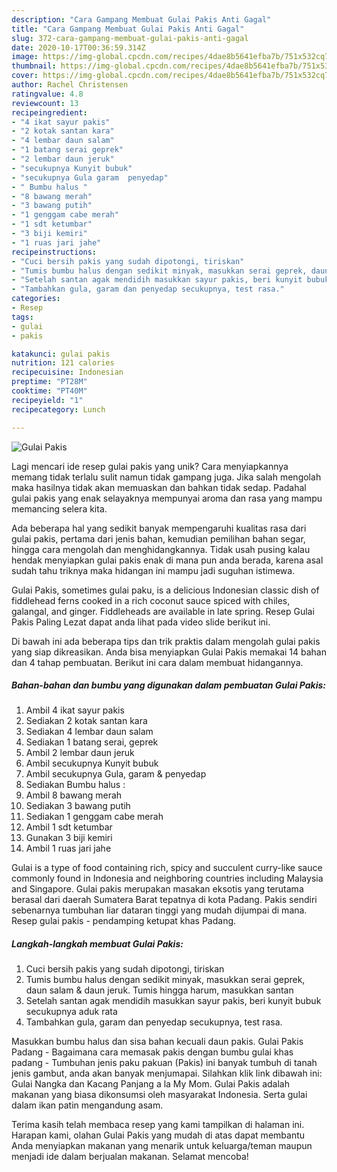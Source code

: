 ```yaml
---
description: "Cara Gampang Membuat Gulai Pakis Anti Gagal"
title: "Cara Gampang Membuat Gulai Pakis Anti Gagal"
slug: 372-cara-gampang-membuat-gulai-pakis-anti-gagal
date: 2020-10-17T00:36:59.314Z
image: https://img-global.cpcdn.com/recipes/4dae8b5641efba7b/751x532cq70/gulai-pakis-foto-resep-utama.jpg
thumbnail: https://img-global.cpcdn.com/recipes/4dae8b5641efba7b/751x532cq70/gulai-pakis-foto-resep-utama.jpg
cover: https://img-global.cpcdn.com/recipes/4dae8b5641efba7b/751x532cq70/gulai-pakis-foto-resep-utama.jpg
author: Rachel Christensen
ratingvalue: 4.8
reviewcount: 13
recipeingredient:
- "4 ikat sayur pakis"
- "2 kotak santan kara"
- "4 lembar daun salam"
- "1 batang serai geprek"
- "2 lembar daun jeruk"
- "secukupnya Kunyit bubuk"
- "secukupnya Gula garam  penyedap"
- " Bumbu halus "
- "8 bawang merah"
- "3 bawang putih"
- "1 genggam cabe merah"
- "1 sdt ketumbar"
- "3 biji kemiri"
- "1 ruas jari jahe"
recipeinstructions:
- "Cuci bersih pakis yang sudah dipotongi, tiriskan"
- "Tumis bumbu halus dengan sedikit minyak, masukkan serai geprek, daun salam &amp; daun jeruk. Tumis hingga harum, masukkan santan"
- "Setelah santan agak mendidih masukkan sayur pakis, beri kunyit bubuk secukupnya aduk rata"
- "Tambahkan gula, garam dan penyedap secukupnya, test rasa."
categories:
- Resep
tags:
- gulai
- pakis

katakunci: gulai pakis 
nutrition: 121 calories
recipecuisine: Indonesian
preptime: "PT28M"
cooktime: "PT40M"
recipeyield: "1"
recipecategory: Lunch

---
```



![Gulai Pakis](https://img-global.cpcdn.com/recipes/4dae8b5641efba7b/751x532cq70/gulai-pakis-foto-resep-utama.jpg)

Lagi mencari ide resep gulai pakis yang unik? Cara menyiapkannya memang tidak terlalu sulit namun tidak gampang juga. Jika salah mengolah maka hasilnya tidak akan memuaskan dan bahkan tidak sedap. Padahal gulai pakis yang enak selayaknya mempunyai aroma dan rasa yang mampu memancing selera kita.

Ada beberapa hal yang sedikit banyak mempengaruhi kualitas rasa dari gulai pakis, pertama dari jenis bahan, kemudian pemilihan bahan segar, hingga cara mengolah dan menghidangkannya. Tidak usah pusing kalau hendak menyiapkan gulai pakis enak di mana pun anda berada, karena asal sudah tahu triknya maka hidangan ini mampu jadi suguhan istimewa.

Gulai Pakis, sometimes gulai paku, is a delicious Indonesian classic dish of fiddlehead ferns cooked in a rich coconut sauce spiced with chiles, galangal, and ginger. Fiddleheads are available in late spring. Resep Gulai Pakis Paling Lezat dapat anda lihat pada video slide berikut ini.


Di bawah ini ada beberapa tips dan trik praktis dalam mengolah gulai pakis yang siap dikreasikan. Anda bisa menyiapkan Gulai Pakis memakai 14 bahan dan 4 tahap pembuatan. Berikut ini cara dalam membuat hidangannya.

<!--inarticleads1-->

##### Bahan-bahan dan bumbu yang digunakan dalam pembuatan Gulai Pakis:

1. Ambil 4 ikat sayur pakis
1. Sediakan 2 kotak santan kara
1. Sediakan 4 lembar daun salam
1. Sediakan 1 batang serai, geprek
1. Ambil 2 lembar daun jeruk
1. Ambil secukupnya Kunyit bubuk
1. Ambil secukupnya Gula, garam &amp; penyedap
1. Sediakan  Bumbu halus :
1. Ambil 8 bawang merah
1. Sediakan 3 bawang putih
1. Sediakan 1 genggam cabe merah
1. Ambil 1 sdt ketumbar
1. Gunakan 3 biji kemiri
1. Ambil 1 ruas jari jahe


Gulai is a type of food containing rich, spicy and succulent curry-like sauce commonly found in Indonesia and neighboring countries including Malaysia and Singapore. Gulai pakis merupakan masakan eksotis yang terutama berasal dari daerah Sumatera Barat tepatnya di kota Padang. Pakis sendiri sebenarnya tumbuhan liar dataran tinggi yang mudah dijumpai di mana. Resep gulai pakis - pendamping ketupat khas Padang. 

<!--inarticleads2-->

##### Langkah-langkah membuat Gulai Pakis:

1. Cuci bersih pakis yang sudah dipotongi, tiriskan
1. Tumis bumbu halus dengan sedikit minyak, masukkan serai geprek, daun salam &amp; daun jeruk. Tumis hingga harum, masukkan santan
1. Setelah santan agak mendidih masukkan sayur pakis, beri kunyit bubuk secukupnya aduk rata
1. Tambahkan gula, garam dan penyedap secukupnya, test rasa.


Masukkan bumbu halus dan sisa bahan kecuali daun pakis. Gulai Pakis Padang - Bagaimana cara memasak pakis dengan bumbu gulai khas padang - Tumbuhan jenis paku pakuan (Pakis) ini banyak tumbuh di tanah jenis gambut, anda akan banyak menjumapai. Silahkan klik link dibawah ini: Gulai Nangka dan Kacang Panjang a la My Mom. Gulai Pakis adalah makanan yang biasa dikonsumsi oleh masyarakat Indonesia. Serta gulai dalam ikan patin mengandung asam. 

Terima kasih telah membaca resep yang kami tampilkan di halaman ini. Harapan kami, olahan Gulai Pakis yang mudah di atas dapat membantu Anda menyiapkan makanan yang menarik untuk keluarga/teman maupun menjadi ide dalam berjualan makanan. Selamat mencoba!
